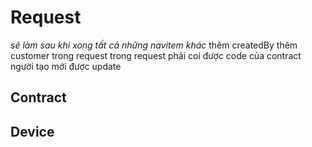 # Request
*sẽ làm sau khi xong tất cả những navitem khác*
thêm createdBy
thêm customer trong request
trong request phải coi được code của contract
người tạo mới được update

## Contract
<!-- validate contract -->

## Device
<!-- device thêm agency vào table row -->
<!-- option tạo account trong các form -->

<!-- list service -->
